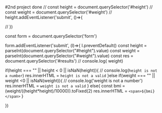 #2nd project done
// const height = document.querySelector('#height')
// const weight = document.querySelector('#weight')
// height.addEventListener('submit', ()=>{

// })

const form = document.querySelector('form')

form.addEventListener('submit', (l)=>{
  l.preventDefault()
  const height = parseInt(document.querySelector("#height").value)
  const weight = parseInt(document.querySelector("#weight").value)
  const res = document.querySelector('#results')
  // console.log( weight)

  if(height === "" || height < 0 || isNaN(height)){
    // console.log(`height is not a number`)
    res.innerHTML = `height is not a valid`
  }else if(weight === "" || weight <0 || isNaN(weight)){
    // console.log('weight is not a number')
    res.innerHTML = `weight is not a valid`
  }
  else{
    const bmi = (weight/((height*height)/10000)).toFixed(2)
    res.innerHTML = `<span>${bmi}</span>`
  }

})
